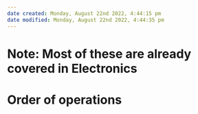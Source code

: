 ```yaml
---
date created: Monday, August 22nd 2022, 4:44:15 pm
date modified: Monday, August 22nd 2022, 4:44:35 pm
---
```


# Note: Most of these are already covered in Electronics

# Order of operations